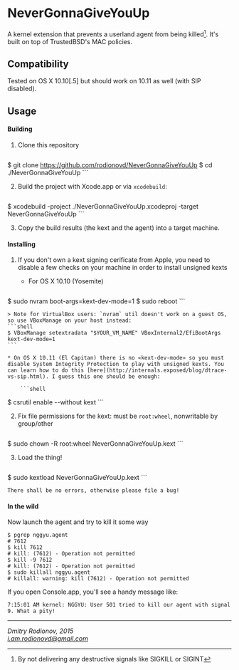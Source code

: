 # NeverGonnaGiveYouUp

A kernel extension that prevents a userland agent from being killed[^1]. It's built on top of TrustedBSD's MAC policies.

[^1]: By not delivering any destructive signals like SIGKILL or SIGINT

## Compatibility

Tested on OS X 10.10[.5] but should work on 10.11 as well (with SIP disabled).

## Usage

#### Building

1. Clone this repository

    ```shell
$ git clone https://github.com/rodionovd/NeverGonnaGiveYouUp
$ cd ./NeverGonnaGiveYouUp
    ```

2. Build the project with Xcode.app or via `xcodebuild`:

    ```shell
$ xcodebuild -project ./NeverGonnaGiveYouUp.xcodeproj -target NeverGonnaGiveYouUp
    ```

3. Copy the build results (the kext and the agent) into a target machine.

#### Installing

1. If you don't own a kext signing cerificate from Apple, you need to disable a few checks on your machine in order to install unsigned kexts

    * For OS X 10.10 (Yosemite)

        ```shell
$ sudo nvram boot-args=kext-dev-mode=1
$ sudo reboot
        ```
        
    > Note for VirtualBox users: `nvram` util doesn't work on a guest OS, so use VBoxManage on your host instead:
    ```shell
    $ VBoxManage setextradata "$YOUR_VM_NAME" VBoxInternal2/EfiBootArgs kext-dev-mode=1
    ```

    * On OS X 10.11 (El Capitan) there is no «kext-dev-mode» so you must disable System Integrity Protection to play with unsigned kexts. You can learn how to do this [here](http://internals.exposed/blog/dtrace-vs-sip.html). I guess this one should be enough:

        ```shell
$ csrutil enable --without kext
        ```

2. Fix file permissions for the kext: must be `root:wheel`, nonwritable by group/other

    ```shell
$ sudo chown -R root:wheel NeverGonnaGiveYouUp.kext
    ```

3. Load the thing!

    ```shell
$ sudo kextload NeverGonnaGiveYouUp.kext
    ```

    There shall be no errors, otherwise please file a bug!

#### In the wild

Now launch the agent and try to kill it some way

```shell
$ pgrep nggyu.agent
# 7612
$ kill 7612
# kill: (7612) - Operation not permitted
$ kill -9 7612
# kill: (7612) - Operation not permitted
$ sudo killall nggyu.agent
# killall: warning: kill (7612) - Operation not permitted
```

If you open Console.app, you'll see a handy message like:

```
7:15:01 AM kernel: NGGYU: User 501 tried to kill our agent with signal 9. What a pity!
```

------

*Dmitry Rodionov, 2015*  
*i.am.rodionovd@gmail.com*
